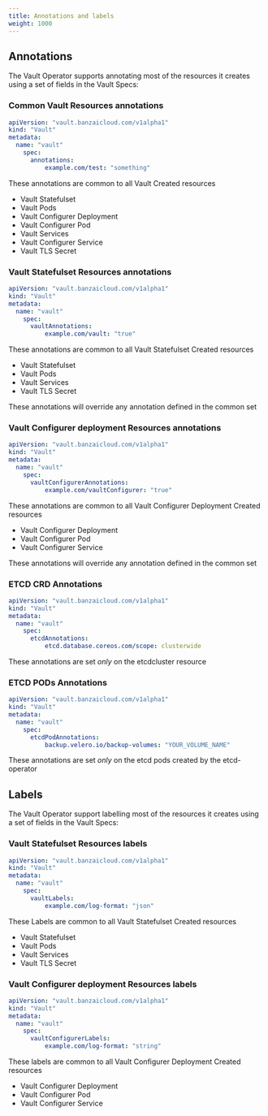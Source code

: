```yaml
---
title: Annotations and labels
weight: 1000
---
```




## Annotations

The Vault Operator supports annotating most of the resources it creates using a set of fields in the Vault Specs:

### Common Vault Resources annotations

```yaml
apiVersion: "vault.banzaicloud.com/v1alpha1"
kind: "Vault"
metadata:
  name: "vault"
    spec:
      annotations:
          example.com/test: "something"
```

These annotations are common to all Vault Created resources

- Vault Statefulset
- Vault Pods
- Vault Configurer Deployment
- Vault Configurer Pod
- Vault Services
- Vault Configurer Service
- Vault TLS Secret

### Vault Statefulset Resources annotations

```yaml
apiVersion: "vault.banzaicloud.com/v1alpha1"
kind: "Vault"
metadata:
  name: "vault"
    spec:
      vaultAnnotations:
          example.com/vault: "true"
```

These annotations are common to all Vault Statefulset Created resources

- Vault Statefulset
- Vault Pods
- Vault Services
- Vault TLS Secret

These annotations will override any annotation defined in the common set

### Vault Configurer deployment Resources annotations

```yaml
apiVersion: "vault.banzaicloud.com/v1alpha1"
kind: "Vault"
metadata:
  name: "vault"
    spec:
      vaultConfigurerAnnotations:
          example.com/vaultConfigurer: "true"
```

These annotations are common to all Vault Configurer Deployment Created resources

- Vault Configurer Deployment
- Vault Configurer Pod
- Vault Configurer Service

These annotations will override any annotation defined in the common set

### ETCD CRD Annotations

```yaml
apiVersion: "vault.banzaicloud.com/v1alpha1"
kind: "Vault"
metadata:
  name: "vault"
    spec:
      etcdAnnotations:
          etcd.database.coreos.com/scope: clusterwide
```

These annotations are set *only* on the etcdcluster resource

### ETCD PODs Annotations

```yaml
apiVersion: "vault.banzaicloud.com/v1alpha1"
kind: "Vault"
metadata:
  name: "vault"
    spec:
      etcdPodAnnotations:
          backup.velero.io/backup-volumes: "YOUR_VOLUME_NAME"
```

These annotations are set *only* on the etcd pods created by the etcd-operator

## Labels

The Vault Operator support labelling most of the resources it creates using a set of fields in the Vault Specs:

### Vault Statefulset Resources labels

```yaml
apiVersion: "vault.banzaicloud.com/v1alpha1"
kind: "Vault"
metadata:
  name: "vault"
    spec:
      vaultLabels:
          example.com/log-format: "json"
```

These Labels are common to all Vault Statefulset Created resources

- Vault Statefulset
- Vault Pods
- Vault Services
- Vault TLS Secret

### Vault Configurer deployment Resources labels

```yaml
apiVersion: "vault.banzaicloud.com/v1alpha1"
kind: "Vault"
metadata:
  name: "vault"
    spec:
      vaultConfigurerLabels:
          example.com/log-format: "string"
```

These labels are common to all Vault Configurer Deployment Created resources

- Vault Configurer Deployment
- Vault Configurer Pod
- Vault Configurer Service
